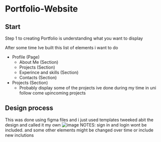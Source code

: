 # Portfolio-Website


## Start
Step 1 to creating Portfolio is understanding what you want to display

After some time Ive built this list of elements i want to do
- Profile (Page)
  - About Me (Section)
  - Projects (Section)
  - Experince and skills (Section)
  - Contacts (Section)
- Projects (Section)
  - Probably display some of the projects ive done during my time in uni follow come upincoming projects

## Design process
This was done using figma files and i just used templates tweeked abit the design and called it my own
![image](https://github.com/user-attachments/assets/d8aab47f-5c74-466e-889b-9713f7624c01)
NOTES: sign in and login wont be included. and some other elements might be changed over time or include new inclutions
